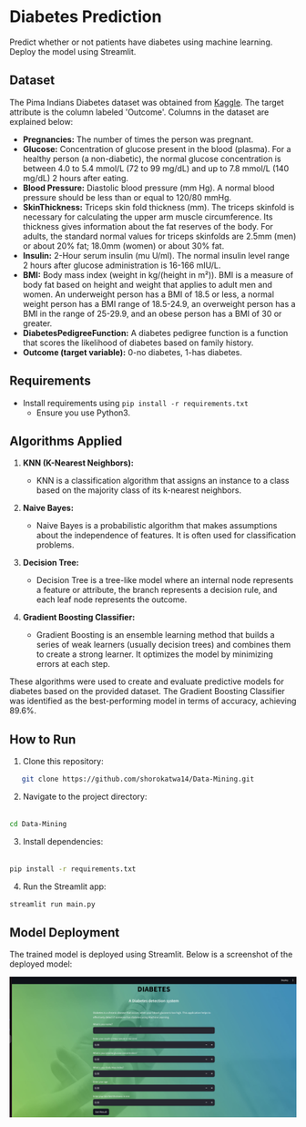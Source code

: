 # Diabetes Prediction

Predict whether or not patients have diabetes using machine learning. Deploy the model using Streamlit.

## Dataset 
The Pima Indians Diabetes dataset was obtained from [Kaggle](https://www.kaggle.com/code/vincentlugat/pima-indians-diabetes-eda-prediction-0-906/data). The target attribute is the column labeled 'Outcome'. Columns in the dataset are explained below:

- **Pregnancies:** The number of times the person was pregnant.
- **Glucose:** Concentration of glucose present in the blood (plasma). For a healthy person (a non-diabetic), the normal glucose concentration is between 4.0 to 5.4 mmol/L (72 to 99 mg/dL) and up to 7.8 mmol/L (140 mg/dL) 2 hours after eating.
- **Blood Pressure:** Diastolic blood pressure (mm Hg). A normal blood pressure should be less than or equal to 120/80 mmHg.
- **SkinThickness:** Triceps skin fold thickness (mm). The triceps skinfold is necessary for calculating the upper arm muscle circumference. Its thickness gives information about the fat reserves of the body. For adults, the standard normal values for triceps skinfolds are 2.5mm (men) or about 20% fat; 18.0mm (women) or about 30% fat.
- **Insulin:** 2-Hour serum insulin (mu U/ml). The normal insulin level range 2 hours after glucose administration is 16-166 mIU/L.
- **BMI:** Body mass index (weight in kg/(height in m²)). BMI is a measure of body fat based on height and weight that applies to adult men and women. An underweight person has a BMI of 18.5 or less, a normal weight person has a BMI range of 18.5-24.9, an overweight person has a BMI in the range of 25-29.9, and an obese person has a BMI of 30 or greater.
- **DiabetesPedigreeFunction:** A diabetes pedigree function is a function that scores the likelihood of diabetes based on family history.
- **Outcome (target variable):** 0-no diabetes, 1-has diabetes.

## Requirements
- Install requirements using `pip install -r requirements.txt`
  - Ensure you use Python3.

## Algorithms Applied
1. **KNN (K-Nearest Neighbors):**
   - KNN is a classification algorithm that assigns an instance to a class based on the majority class of its k-nearest neighbors.

2. **Naive Bayes:**
   - Naive Bayes is a probabilistic algorithm that makes assumptions about the independence of features. It is often used for classification problems.

3. **Decision Tree:**
   - Decision Tree is a tree-like model where an internal node represents a feature or attribute, the branch represents a decision rule, and each leaf node represents the outcome.

4. **Gradient Boosting Classifier:**
   - Gradient Boosting is an ensemble learning method that builds a series of weak learners (usually decision trees) and combines them to create a strong learner. It optimizes the model by minimizing errors at each step.

These algorithms were used to create and evaluate predictive models for diabetes based on the provided dataset. The Gradient Boosting Classifier was identified as the best-performing model in terms of accuracy, achieving 89.6%.

## How to Run
1. Clone this repository: 
```bash
   git clone https://github.com/shorokatwa14/Data-Mining.git
```
2. Navigate to the project directory:
```bash

cd Data-Mining
```
3. Install dependencies:
```bash

pip install -r requirements.txt
```

4. Run the Streamlit app:
```bash
streamlit run main.py
```


## Model Deployment

The trained model is deployed using Streamlit. Below is a screenshot of the deployed model:

![Streamlit App](diabetes_streamlit.png)
